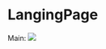 # LangingPage

Main:
<img src="https://api.netlify.com/api/v1/badges/99188659-8bbc-4460-a79a-3dfb1b07a3f0/deploy-status?branch=main"/>
